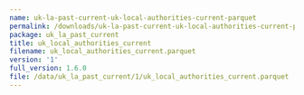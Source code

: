 ```yaml
---
name: uk-la-past-current-uk-local-authorities-current-parquet
permalink: /downloads/uk-la-past-current-uk-local-authorities-current-parquet/1
package: uk_la_past_current
title: uk_local_authorities_current
filename: uk_local_authorities_current.parquet
version: '1'
full_version: 1.6.0
file: /data/uk_la_past_current/1/uk_local_authorities_current.parquet
---
```

